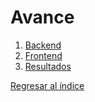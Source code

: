 # Avance

1. [Backend](1.ModeloConceptual.md)
2. [Frontend](2.ModeloLogico.md)
3. [Resultados](11.Resultados.md)

[Regresar al índice](Indice.md)
